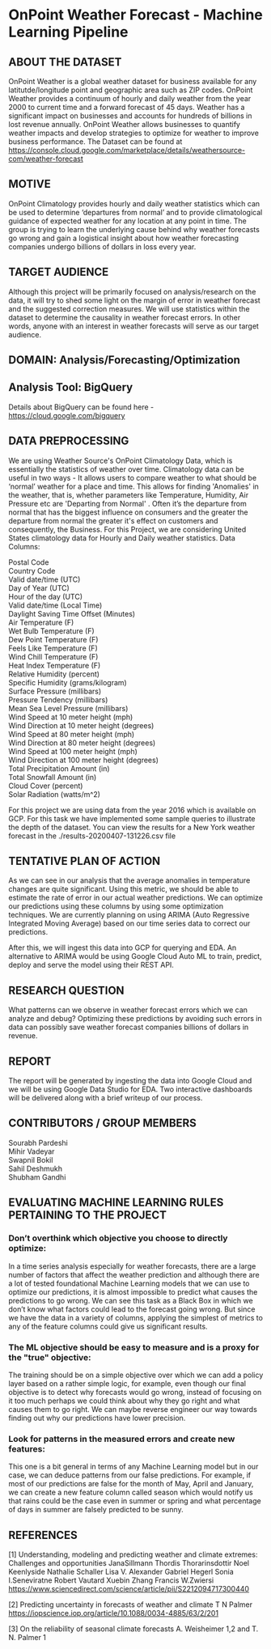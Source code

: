 # OnPoint Weather Forecast - Machine Learning Pipeline

## ABOUT THE DATASET

OnPoint Weather is a global weather dataset for business available for any latitutde/longitude point and geographic area such as ZIP codes. OnPoint Weather provides a continuum of hourly and daily weather from the year 2000 to current time and a forward forecast of 45 days.
Weather has a significant impact on businesses and accounts for hundreds of billions in lost revenue annually. OnPoint Weather allows businesses to quantify weather impacts and develop strategies to optimize for weather to improve business performance.
The Dataset can be found at https://console.cloud.google.com/marketplace/details/weathersource-com/weather-forecast

## MOTIVE

OnPoint Climatology provides hourly and daily weather statistics which can be used to determine ‘departures from normal’ and to provide climatological guidance of expected weather for any location at any point in time. The group is trying to learn the underlying cause behind why weather forecasts go wrong and gain a logistical insight about how weather forecasting companies undergo billions of dollars in loss every year.

## TARGET AUDIENCE

Although this project will be primarily focused on analysis/research on the data, it will try to shed some light on the margin of error in weather forecast and the suggested correction measures. We will use statistics within the dataset to determine the causality in weather forecast errors. In other words, anyone with an interest in weather forecasts will serve as our target audience.

## DOMAIN: Analysis/Forecasting/Optimization

## Analysis Tool: BigQuery
Details about BigQuery can be found here - https://cloud.google.com/bigquery

## DATA PREPROCESSING

We are using Weather Source's OnPoint Climatology Data, which is essentially the statistics of weather over time. Climatology data can be useful in two ways - It allows users to compare weather to what should be ‘normal’ weather for a place and time. This allows for finding 'Anomalies' in the weather, that is, whether parameters like Temperature, Humidity, Air Pressure etc are 'Departing from Normal' . Often it’s the departure from normal that has the biggest influence on consumers and the greater the departure from normal the greater it's effect on customers and consequently, the Business.
For this Project, we are considering United States climatology data for Hourly and Daily weather statistics.
Data Columns:

Postal Code  
Country Code  
Valid date/time (UTC)  
Day of Year (UTC)  
Hour of the day (UTC)  
Valid date/time (Local Time)  
Daylight Saving Time Offset (Minutes)  
Air Temperature (F)  
Wet Bulb Temperature (F)  
Dew Point Temperature (F)  
Feels Like Temperature (F)  
Wind Chill Temperature (F)  
Heat Index Temperature (F)  
Relative Humidity (percent)  
Specific Humidity (grams/kilogram)  
Surface Pressure (millibars)  
Pressure Tendency (millibars)  
Mean Sea Level Pressure (millibars)  
Wind Speed at 10 meter height (mph)  
Wind Direction at 10 meter height (degrees)  
Wind Speed at 80 meter height (mph)  
Wind Direction at 80 meter height (degrees)  
Wind Speed at 100 meter height (mph)  
Wind Direction at 100 meter height (degrees)  
Total Precipitation Amount (in)  
Total Snowfall Amount (in)  
Cloud Cover (percent)  
Solar Radiation (watts/m^2)  

For this project we are using data from the year 2016 which is available on GCP.
For this task we have implemented some sample queries to illustrate the depth of the dataset. You can view the results for a New York weather forecast in the ./results-20200407-131226.csv file

## TENTATIVE PLAN OF ACTION

As we can see in our analysis that the average anomalies in temperature changes are quite significant. Using this metric, we should be able to estimate the rate of error in our actual weather predictions. We can optimize our predictions using these columns by using some optimization techniques. We are currently planning on using ARIMA (Auto Regressive Integrated Moving Average) based on our time series data to correct our predictions.

After this, we will ingest this data into GCP for querying and EDA. An alternative to ARIMA would be using Google Cloud Auto ML to train, predict, deploy and serve the model using their REST API.

## RESEARCH QUESTION
What patterns can we observe in weather forecast errors which we can analyze and debug? Optimizing these predictions by avoiding such errors in data can possibly save weather forecast companies billions of dollars in revenue.

## REPORT

The report will be generated by ingesting the data into Google Cloud and we will be using Google Data Studio for EDA. Two interactive dashboards will be delivered along with a brief writeup of our process.

## CONTRIBUTORS / GROUP MEMBERS
Sourabh Pardeshi  
Mihir Vadeyar  
Swapnil Bokil  
Sahil Deshmukh  
Shubham Gandhi  

## EVALUATING MACHINE LEARNING RULES PERTAINING TO THE PROJECT

### Don’t overthink which objective you choose to directly optimize:  

In a time series analysis especially for weather forecasts, there are a large number of factors that affect the weather prediction and although there are a lot of tested foundational Machine Learning models that we can use to optimize our predictions, it is almost impossible to predict what causes the predictions to go wrong. We can see this task as a Black Box in which we don’t know what factors could lead to the forecast going wrong. But since we have the data in a variety of columns, applying the simplest of metrics to any of the feature columns could give us significant results.

### The ML objective should be easy to measure and is a proxy for the "true" objective:  
The training should be on a simple objective over which we can add a policy layer based on a rather simple logic, for example, even though our final objective is to detect why forecasts would go wrong, instead of focusing on it too much perhaps we could think about why they go right and what causes them to go right. We can maybe reverse engineer our way towards finding out why our predictions have lower precision.

### Look for patterns in the measured errors and create new features:  

This one is a bit general in terms of any Machine Learning model but in our case, we can deduce patterns from our false predictions. For example, if most of our predictions are false for the month of May, April and January, we can create a new feature column called season which would notify us that rains could be the case even in summer or spring and what percentage of days in summer are falsely predicted to be sunny.


## REFERENCES
[1] Understanding, modeling and predicting weather and climate extremes: Challenges and opportunities
JanaSillmann Thordis Thorarinsdottir Noel Keenlyside Nathalie Schaller Lisa V. Alexander Gabriel Hegerl Sonia I.Seneviratne Robert Vautard Xuebin Zhang Francis W.Zwiersi
https://www.sciencedirect.com/science/article/pii/S2212094717300440

[2] Predicting uncertainty in forecasts of weather and climate
T N Palmer
https://iopscience.iop.org/article/10.1088/0034-4885/63/2/201

[3] On the reliability of seasonal climate forecasts
A. Weisheimer 1,2 and T. N. Palmer 1
